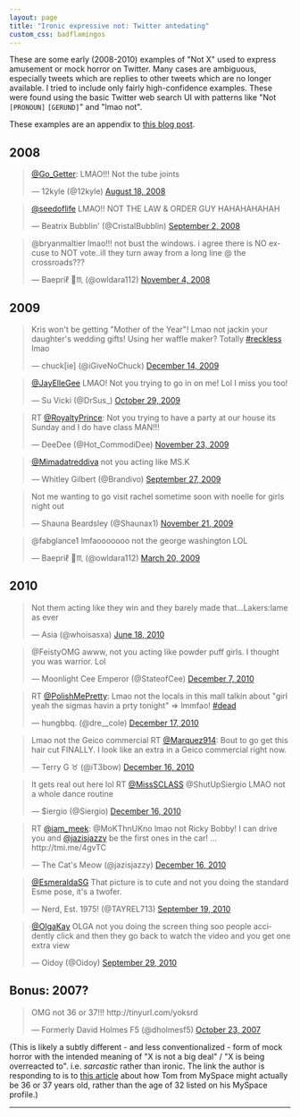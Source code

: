```yaml
---
layout: page
title: "Ironic expressive not: Twitter antedating"
custom_css: badflamingos
---
```


These are some early (2008-2010) examples of "Not X" used to express amusement or mock horror on Twitter. Many cases are ambiguous, especially tweets which are replies to other tweets which are no longer available. I tried to include only fairly high-confidence examples. These were found using the basic Twitter web search UI with patterns like "Not `[PRONOUN]` `[GERUND]`" and "lmao not".

These examples are an appendix to [this blog post](TODO).

## 2008

<blockquote class="twitter-tweet"><p lang="en" dir="ltr"><a href="https://twitter.com/Go_Getter?ref_src=twsrc%5Etfw">@Go_Getter</a>: LMAO!!! Not the tube joints</p>&mdash; 12kyle (@12kyle) <a href="https://twitter.com/12kyle/status/891304019?ref_src=twsrc%5Etfw">August 18, 2008</a></blockquote> <script async src="https://platform.twitter.com/widgets.js" charset="utf-8"></script>

<blockquote class="twitter-tweet" data-conversation="none"><p lang="en" dir="ltr"><a href="https://twitter.com/seedoflife?ref_src=twsrc%5Etfw">@seedoflife</a> LMAO!! NOT THE LAW &amp; ORDER GUY HAHAHAHAHAH</p>&mdash; Beatrix Bubblin&#39; (@CristalBubblin) <a href="https://twitter.com/CristalBubblin/status/906959643?ref_src=twsrc%5Etfw">September 2, 2008</a></blockquote> <script async src="https://platform.twitter.com/widgets.js" charset="utf-8"></script>

<blockquote class="twitter-tweet"><p lang="en" dir="ltr">@bryanmaltier lmao!!! not bust the windows. i agree there is NO excuse to NOT vote..ill they turn away from a long line @ the crossroads???</p>&mdash; Baepriℓ 🦉♏️ (@owldara112) <a href="https://twitter.com/owldara112/status/989535435?ref_src=twsrc%5Etfw">November 4, 2008</a></blockquote> <script async src="https://platform.twitter.com/widgets.js" charset="utf-8"></script>

## 2009

<blockquote class="twitter-tweet"><p lang="en" dir="ltr">Kris won&#39;t be getting &quot;Mother of the Year&quot;! Lmao not jackin your daughter&#39;s wedding gifts! Using her waffle maker? Totally <a href="https://twitter.com/hashtag/reckless?src=hash&amp;ref_src=twsrc%5Etfw">#reckless</a> lmao</p>&mdash; chuck[ie] (@iGiveNoChuck) <a href="https://twitter.com/iGiveNoChuck/status/6650134333?ref_src=twsrc%5Etfw">December 14, 2009</a></blockquote> <script async src="https://platform.twitter.com/widgets.js" charset="utf-8"></script>

<blockquote class="twitter-tweet"><p lang="en" dir="ltr"><a href="https://twitter.com/jayellegee?ref_src=twsrc%5Etfw">@JayElleGee</a> LMAO! Not you trying to go in on me! Lol I miss you too!</p>&mdash; Su Vicki (@DrSus_) <a href="https://twitter.com/DrSus_/status/5264754091?ref_src=twsrc%5Etfw">October 29, 2009</a></blockquote> <script async src="https://platform.twitter.com/widgets.js" charset="utf-8"></script>

<blockquote class="twitter-tweet"><p lang="en" dir="ltr">RT <a href="https://twitter.com/RoyaltyPrince?ref_src=twsrc%5Etfw">@RoyaltyPrince</a>: Not you trying to have a party at our house its Sunday and I do have class MAN!!!</p>&mdash; DeeDee (@Hot_CommodiDee) <a href="https://twitter.com/Hot_CommodiDee/status/5968253833?ref_src=twsrc%5Etfw">November 23, 2009</a></blockquote> <script async src="https://platform.twitter.com/widgets.js" charset="utf-8"></script>

<blockquote class="twitter-tweet"><p lang="en" dir="ltr"><a href="https://twitter.com/Mimadatreddiva?ref_src=twsrc%5Etfw">@Mimadatreddiva</a> not you acting like MS.K</p>&mdash; Whitley Gilbert (@Brandivo) <a href="https://twitter.com/Brandivo/status/4409813026?ref_src=twsrc%5Etfw">September 27, 2009</a></blockquote> <script async src="https://platform.twitter.com/widgets.js" charset="utf-8"></script>

<blockquote class="twitter-tweet"><p lang="en" dir="ltr">Not me wanting to go visit rachel sometime soon with noelle for girls night out</p>&mdash; Shauna Beardsley (@Shaunax1) <a href="https://twitter.com/Shaunax1/status/5911577531?ref_src=twsrc%5Etfw">November 21, 2009</a></blockquote> <script async src="https://platform.twitter.com/widgets.js" charset="utf-8"></script>

<blockquote class="twitter-tweet"><p lang="en" dir="ltr">@fabglance1 lmfaooooooo not the george washington LOL</p>&mdash; Baepriℓ 🦉♏️ (@owldara112) <a href="https://twitter.com/owldara112/status/1362555044?ref_src=twsrc%5Etfw">March 20, 2009</a></blockquote> <script async src="https://platform.twitter.com/widgets.js" charset="utf-8"></script>

## 2010

<blockquote class="twitter-tweet"><p lang="en" dir="ltr">Not them acting like they win and they barely made that...Lakers:lame as ever</p>&mdash; Asia (@whoisasxa) <a href="https://twitter.com/whoisasxa/status/16436925425?ref_src=twsrc%5Etfw">June 18, 2010</a></blockquote> <script async src="https://platform.twitter.com/widgets.js" charset="utf-8"></script>

<blockquote class="twitter-tweet"><p lang="en" dir="ltr">@FeistyOMG awww, not you acting like powder puff girls. I thought you was warrior. Lol</p>&mdash; Moonlight Cee Emperor (@StateofCee) <a href="https://twitter.com/StateofCee/status/11949053399007232?ref_src=twsrc%5Etfw">December 7, 2010</a></blockquote> <script async src="https://platform.twitter.com/widgets.js" charset="utf-8"></script>

<blockquote class="twitter-tweet"><p lang="en" dir="ltr">RT <a href="https://twitter.com/polishmepretty?ref_src=twsrc%5Etfw">@PolishMePretty</a>: Lmao not the locals in this mall talkin about &quot;girl yeah the sigmas havin a prty tonight&quot; =&gt; lmmfao! <a href="https://twitter.com/hashtag/dead?src=hash&amp;ref_src=twsrc%5Etfw">#dead</a></p>&mdash; hungbbq. (@dre__cole) <a href="https://twitter.com/dre__cole/status/15907346723110913?ref_src=twsrc%5Etfw">December 17, 2010</a></blockquote> <script async src="https://platform.twitter.com/widgets.js" charset="utf-8"></script>

<blockquote class="twitter-tweet"><p lang="en" dir="ltr">Lmao not the Geico commercial RT <a href="https://twitter.com/marquez914?ref_src=twsrc%5Etfw">@Marquez914</a>: Bout to go get this hair cut FINALLY. I look like an extra in a Geico commercial right now.</p>&mdash; Terry G ♉️ (@iT3bow) <a href="https://twitter.com/iT3bow/status/15453656191074304?ref_src=twsrc%5Etfw">December 16, 2010</a></blockquote> <script async src="https://platform.twitter.com/widgets.js" charset="utf-8"></script>

<blockquote class="twitter-tweet"><p lang="en" dir="ltr">It gets real out here lol RT <a href="https://twitter.com/MissSCLASS?ref_src=twsrc%5Etfw">@MissSCLASS</a> @ShutUpSiergio LMAO not a whole dance routine</p>&mdash; $iergio (@Siergio) <a href="https://twitter.com/Siergio/status/15194551203405824?ref_src=twsrc%5Etfw">December 16, 2010</a></blockquote> <script async src="https://platform.twitter.com/widgets.js" charset="utf-8"></script>

<blockquote class="twitter-tweet"><p lang="en" dir="ltr">RT <a href="https://twitter.com/iam_meek?ref_src=twsrc%5Etfw">@iam_meek</a>: @MoKThnUKno lmao not Ricky Bobby! I can drive you and <a href="https://twitter.com/jazisjazzy?ref_src=twsrc%5Etfw">@jazisjazzy</a> be the first ones in the car! ... http://tmi.me/4gvTC</p>&mdash; The Cat&#39;s Meow (@jazisjazzy) <a href="https://twitter.com/jazisjazzy/status/15448220326952960?ref_src=twsrc%5Etfw">December 16, 2010</a></blockquote> <script async src="https://platform.twitter.com/widgets.js" charset="utf-8"></script>

<blockquote class="twitter-tweet"><p lang="en" dir="ltr"><a href="https://twitter.com/esmeraldasg?ref_src=twsrc%5Etfw">@EsmeraldaSG</a> That picture is to cute and not you doing the standard Esme pose, it&#39;s a twofer.</p>&mdash; Nerd, Est. 1975! (@TAYREL713) <a href="https://twitter.com/TAYREL713/status/24890746334?ref_src=twsrc%5Etfw">September 19, 2010</a></blockquote> <script async src="https://platform.twitter.com/widgets.js" charset="utf-8"></script>

<blockquote class="twitter-tweet"><p lang="en" dir="ltr"><a href="https://twitter.com/OlgaKay?ref_src=twsrc%5Etfw">@OlgaKay</a> OLGA not you doing the screen thing soo people accidently click and then they go back to watch the video and you get one extra view</p>&mdash; Oidoy (@Oidoy) <a href="https://twitter.com/Oidoy/status/25888428076?ref_src=twsrc%5Etfw">September 29, 2010</a></blockquote> <script async src="https://platform.twitter.com/widgets.js" charset="utf-8"></script>

## Bonus: 2007?

<blockquote class="twitter-tweet"><p lang="en" dir="ltr">OMG not 36 or 37!!! http://tinyurl.com/yoksrd</p>&mdash; Formerly David Holmes F5 (@dholmesf5) <a href="https://twitter.com/dholmesf5/status/357818422?ref_src=twsrc%5Etfw">October 23, 2007</a></blockquote> <script async src="https://platform.twitter.com/widgets.js" charset="utf-8"></script>

(This is likely a subtly different - and less conventionalized - form of mock horror with the intended meaning of "X is not a big deal" / "X is being overreacted to". i.e. *sarcastic* rather than ironic. The link the author is responding to is to [this article](https://techcrunch.com/2007/10/23/has-americas-first-friend-been-lying-about-his-age/) about how Tom from MySpace might actually be 36 or 37 years old, rather than the age of 32 listed on his MySpace profile.)

<hr/>
